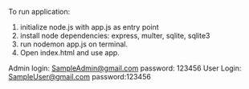 To run application:<br />

1. initialize node.js with app.js as entry point <br />
2. install node dependencies: express, multer, sqlite, sqlite3 <br />
3. run nodemon app.js on terminal.
4. Open index.html and use app.

Admin login: SampleAdmin@gmail.com password: 123456
User Login: SampleUser@gmail.com password:123456
